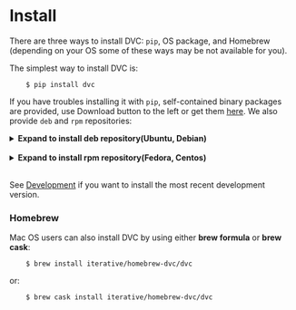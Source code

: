 # Install

There are three ways to install DVC: `pip`, OS package, and Homebrew (depending
on your OS some of these ways may be not available for you).

The simplest way to install DVC is:

```dvc
    $ pip install dvc
```

If you have troubles installing it with `pip`, self-contained binary packages
are provided, use Download button to the left or get them
[here](https://github.com/iterative/dvc/releases/). We also provide `deb` and
`rpm` repositories:

<details><summary><strong>Expand to install deb repository(Ubuntu, Debian)</strong></summary>
<p>
</br>
<pre>
    $ wget https://dvc.org/deb/dvc.list
    $ sudo cp dvc.list /etc/apt/sources.list.d/
    $ sudo apt-get update
    $ sudo apt-get install dvc
</pre>
</p>
</details>
</br>

<details><summary><strong>Expand to install rpm repository(Fedora, Centos)</strong></summary>
<p>
</br>
<pre>
    $ wget https://dvc.org/rpm/dvc.repo
    $ sudo cp dvc.repo /etc/yum.repos.d/
    $ sudo dnf update
    $ sudo dnf install dvc
</pre>
</p>
</details>
</br>

See [Development](/doc/user-guide/development) if you want to install the most
recent development version.

### Homebrew

Mac OS users can also install DVC by using either **brew formula** or
**brew cask**:

```dvc
    $ brew install iterative/homebrew-dvc/dvc
```

or:

```dvc
    $ brew cask install iterative/homebrew-dvc/dvc
```

